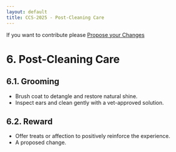 ```yaml
---
layout: default
title: CCS-2025 - Post-Cleaning Care
---
```

If you want to contribute please <a href="{{ site.github.repository_url }}/edit/main/{{ page.path'}}/">Propose your Changes</a>
# **6. Post-Cleaning Care**  

## **6.1. Grooming**  
- Brush coat to detangle and restore natural shine.  
- Inspect ears and clean gently with a vet-approved solution.  

## **6.2. Reward**  
- Offer treats or affection to positively reinforce the experience.
- A proposed change.
